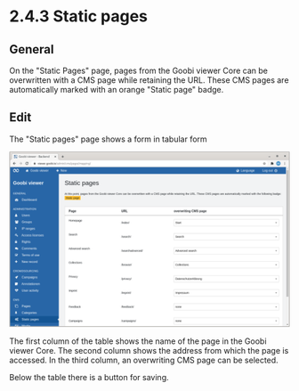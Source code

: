 # 2.4.3 Static pages

## General

On the "Static Pages" page, pages from the Goobi viewer Core can be overwritten with a CMS page while retaining the URL. These CMS pages are automatically marked with an orange "Static page" badge.

## Edit

The "Static pages" page shows a form in tabular form

![The &quot;Static pages&quot; page](../../../.gitbook/assets/ui_2.4.3.png)

The first column of the table shows the name of the page in the Goobi viewer Core. The second column shows the address from which the page is accessed. In the third column, an overwriting CMS page can be selected.

Below the table there is a button for saving.

